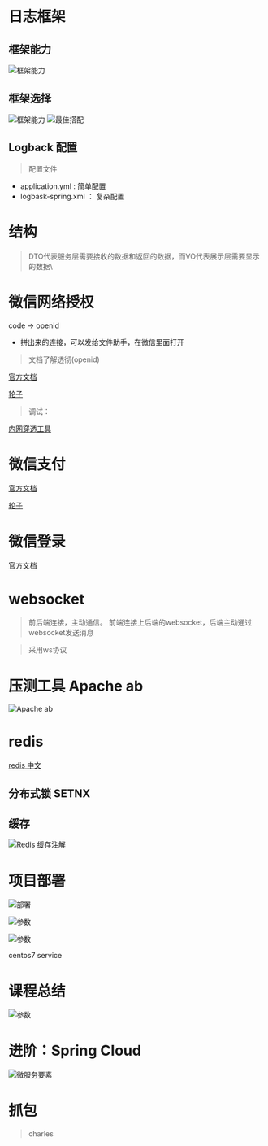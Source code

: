 # 日志框架

## 框架能力
![框架能力](./doc/img_01.png )

## 框架选择

![框架能力](./doc/img_02.png )
![最佳搭配](./doc/img_03.png )

## Logback 配置

> 配置文件

- application.yml : 简单配置
- logbask-spring.xml ： 复杂配置
 
# 结构

> DTO代表服务层需要接收的数据和返回的数据，而VO代表展示层需要显示的数据\

# 微信网络授权

code -> openid 

- 拼出来的连接，可以发给文件助手，在微信里面打开 

> 文档了解透彻(openid)

[官方文档](https://mp.weixin.qq.com/wiki)

[轮子](https://github.com/Wechat-Group/weixin-java-tools)

> 调试：

[内网穿透工具](https://natapp.cn)

# 微信支付

[官方文档](https://pay.weixin.qq.com/wiki)

[轮子](https://github.com/Pay-Group/best/-pay-sdk)

# 微信登录
[官方文档](https://open.weixin.qq.com)

# websocket

> 前后端连接，主动通信。 前端连接上后端的websocket，后端主动通过websocket发送消息

> 采用ws协议

# 压测工具 Apache ab

![Apache ab](./doc/img_04.png )

# redis

[redis 中文](http://redis.cn/)

## 分布式锁 SETNX

## 缓存

![Redis 缓存注解](./doc/img_05.png )

# 项目部署
![部署](./doc/img_06.png )

![参数](./doc/img_07.png )


![参数](./doc/img_08.png )

centos7 service

# 课程总结

![参数](./doc/img_09.png )

# 进阶：Spring Cloud 

![微服务要素](./doc/img_10.png )


# 抓包

> charles